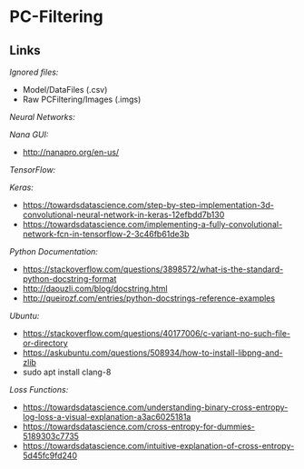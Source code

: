 PC-Filtering
============

Links
-----

*Ignored files:*
- Model/DataFiles (.csv)
- Raw PCFiltering/Images (.imgs)

*Neural Networks:*

*Nana GUI:*
 - http://nanapro.org/en-us/

*TensorFlow:*

*Keras:*
 - https://towardsdatascience.com/step-by-step-implementation-3d-convolutional-neural-network-in-keras-12efbdd7b130
 - https://towardsdatascience.com/implementing-a-fully-convolutional-network-fcn-in-tensorflow-2-3c46fb61de3b

*Python Documentation:*
 - https://stackoverflow.com/questions/3898572/what-is-the-standard-python-docstring-format
 - http://daouzli.com/blog/docstring.html
 - http://queirozf.com/entries/python-docstrings-reference-examples
 
 *Ubuntu:*
 - https://stackoverflow.com/questions/40177006/c-variant-no-such-file-or-directory
 - https://askubuntu.com/questions/508934/how-to-install-libpng-and-zlib
 - sudo apt install clang-8
 
 *Loss Functions:*
 - https://towardsdatascience.com/understanding-binary-cross-entropy-log-loss-a-visual-explanation-a3ac6025181a
 - https://towardsdatascience.com/cross-entropy-for-dummies-5189303c7735
 - https://towardsdatascience.com/intuitive-explanation-of-cross-entropy-5d45fc9fd240
